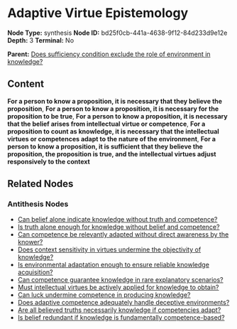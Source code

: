 # Adaptive Virtue Epistemology

**Node Type:** synthesis
**Node ID:** bd25f0cb-441a-4638-9f12-84d233d9e12e
**Depth:** 3
**Terminal:** No

**Parent:** [Does sufficiency condition exclude the role of environment in knowledge?](does-sufficiency-condition-exclude-the-role-of-environment-in-knowledge-antithesis-4163159d-c868-4033-b2d4-e546c7adcdd1.md)

## Content

**For a person to know a proposition, it is necessary that they believe the proposition**, **For a person to know a proposition, it is necessary for the proposition to be true**, **For a person to know a proposition, it is necessary that the belief arises from intellectual virtue or competence**, **For a proposition to count as knowledge, it is necessary that the intellectual virtues or competences adapt to the nature of the environment**, **For a person to know a proposition, it is sufficient that they believe the proposition, the proposition is true, and the intellectual virtues adjust responsively to the context**

## Related Nodes

### Antithesis Nodes

- [Can belief alone indicate knowledge without truth and competence?](can-belief-alone-indicate-knowledge-without-truth-and-competence-antithesis-46b3a512-fb93-47b5-913b-b26b6765516c.md)
- [Is truth alone enough for knowledge without belief and competence?](is-truth-alone-enough-for-knowledge-without-belief-and-competence-antithesis-a8a49d39-f453-4958-be59-9052c3490ab5.md)
- [Can competence be relevantly adapted without direct awareness by the knower?](can-competence-be-relevantly-adapted-without-direct-awareness-by-the-knower-antithesis-1835d348-2dd4-49ef-aeba-b7e58497b527.md)
- [Does context sensitivity in virtues undermine the objectivity of knowledge?](does-context-sensitivity-in-virtues-undermine-the-objectivity-of-knowledge-antithesis-181589de-eec0-412a-86aa-eb7ab2423de6.md)
- [Is environmental adaptation enough to ensure reliable knowledge acquisition?](is-environmental-adaptation-enough-to-ensure-reliable-knowledge-acquisition-antithesis-be4d1e4d-246e-4d16-a0aa-197591a75da7.md)
- [Can competence guarantee knowledge in rare explanatory scenarios?](can-competence-guarantee-knowledge-in-rare-explanatory-scenarios-antithesis-2f6546cb-b89a-4b9f-89c5-9c061f2d4d6f.md)
- [Must intellectual virtues be actively applied for knowledge to obtain?](must-intellectual-virtues-be-actively-applied-for-knowledge-to-obtain-antithesis-9b0fa4f6-f401-460a-be5b-71c1a00821c7.md)
- [Can luck undermine competence in producing knowledge?](can-luck-undermine-competence-in-producing-knowledge-antithesis-f4109aa4-7371-4977-b6cb-9a3e81572b23.md)
- [Does adaptive competence adequately handle deceptive environments?](does-adaptive-competence-adequately-handle-deceptive-environments-antithesis-6506e828-0907-4892-bbaa-30e2169f67bc.md)
- [Are all believed truths necessarily knowledge if competencies adapt?](are-all-believed-truths-necessarily-knowledge-if-competencies-adapt-antithesis-974bef5a-912c-4ae2-8a8b-003878572fc6.md)
- [Is belief redundant if knowledge is fundamentally competence-based?](is-belief-redundant-if-knowledge-is-fundamentally-competence-based-antithesis-b1db03e4-e58d-4555-bd92-de939d86843c.md)
